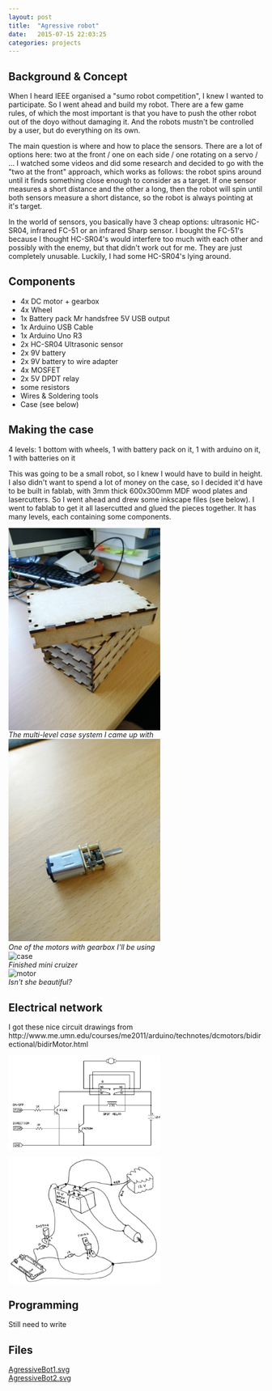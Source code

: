 ```yaml
---
layout: post
title:  "Agressive robot"
date:   2015-07-15 22:03:25
categories: projects
---
```


<h2>Background & Concept</h2>
When I heard IEEE organised a "sumo robot competition", I knew I wanted to
participate. So I went ahead and build my robot. There are a few game rules,
of which the most important is that you have to push the other robot out of
the doyo without damaging it. And the robots mustn't be controlled by a user, but
do everything on its own.

The main question is where and how to place the sensors. There are a lot of options
here: two at the front / one on each side / one rotating on a servo / ... I watched
some videos and did some research and decided to go with the "two at the front"
approach, which works as follows: the robot spins around until it finds something
close enough to consider as a target. If one sensor measures a short distance and
the other a long, then the robot will spin until both sensors measure a short
distance, so the robot is always pointing at it's target. <br>

In the world of sensors, you basically have 3 cheap options: ultrasonic HC-SR04,
infrared FC-51 or an infrared Sharp sensor. I bought the FC-51's because I thought
HC-SR04's would interfere too much with each other and possibly with the enemy, but
that didn't work out for me. They are just completely unusable. Luckily, I had
some HC-SR04's lying around.

<h2>Components</h2>
<ul>
<li>4x DC motor + gearbox</li>
<li>4x Wheel</li>
<li>1x Battery pack Mr handsfree 5V USB output</li>
<li>1x Arduino USB Cable</li>
<li>1x Arduino Uno R3</li>
<li>2x HC-SR04 Ultrasonic sensor</li>
<li>2x 9V battery</li>
<li>2x 9V battery to wire adapter</li>
<li>4x MOSFET</li>
<li>2x 5V DPDT relay</li>
<li>some resistors</li>
<li>Wires & Soldering tools</li>
<li>Case (see below)</li>
</ul>

<h2>Making the case</h2>
4 levels: 1 bottom with wheels, 1 with battery pack on it, 1 with arduino on it, 1 with batteries on it

This was going to be a small robot, so I knew I would have to build in height. I
also didn't want to spend a lot of money on the case, so I decided it'd have to be
built in fablab, with 3mm thick 600x300mm MDF wood plates and lasercutters. So I went ahead and drew some inkscape files (see below). I went to fablab to get it all lasercutted
and glued the pieces together. It has many levels, each containing some components.
<br>

<img src="/assets/img/IMG_20150821_125935.jpg" alt="case" style="width: 300px; vertical-align: middle;"/><br>
<i>The multi-level case system I came up with</i>
<br>
<img src="/assets/img/IMG_20150821_130005.jpg" alt="motor" style="width: 300px;"/><br>
<i>One of the motors with gearbox I'll be using</i>
<br>
<img src="/assets/img/IMG_20150904_172316.jpg" alt="case" style="width: 500px; vertical-align: middle;"/><br>
<i>Finished mini cruizer</i>
<br>
<img src="/assets/img/IMG_20150904_172324.jpg" alt="motor" style="width: 500px;"/><br>
<i>Isn't she beautiful?</i>
<br>

<h2>Electrical network</h2>
I got these nice circuit drawings from http://www.me.umn.edu/courses/me2011/arduino/technotes/dcmotors/bidirectional/bidirMotor.html

<img src="/assets/img/arduino-bidir.jpg" alt="circuitbidr" style="width: 300px; vertical-align: middle;"/><br>

<img src="/assets/img/bidir-dwg.jpg" alt="circuitbidrdr" style="width: 300px; vertical-align: middle;"/><br>

<h2>Programming</h2>
Still need to write

<h2>Files</h2>
<!-- TODO: Open in new tab -->
<a href="/assets/img/AgressiveBot1.svg">AgressiveBot1.svg</a> <br>
<a href="/assets/img/AgressiveBot2.svg">AgressiveBot2.svg</a>
